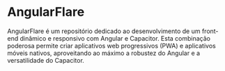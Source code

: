 # AngularFlare
AngularFlare é um repositório dedicado ao desenvolvimento de um front-end dinâmico e responsivo com Angular e Capacitor. Esta combinação poderosa permite criar aplicativos web progressivos (PWA) e aplicativos móveis nativos, aproveitando ao máximo a robustez do Angular e a versatilidade do Capacitor.
